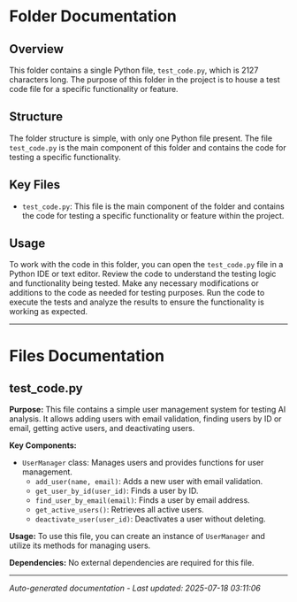 # Folder Documentation

## Overview
This folder contains a single Python file, `test_code.py`, which is 2127 characters long. The purpose of this folder in the project is to house a test code file for a specific functionality or feature.

## Structure
The folder structure is simple, with only one Python file present. The file `test_code.py` is the main component of this folder and contains the code for testing a specific functionality.

## Key Files
- `test_code.py`: This file is the main component of the folder and contains the code for testing a specific functionality or feature within the project.

## Usage
To work with the code in this folder, you can open the `test_code.py` file in a Python IDE or text editor. Review the code to understand the testing logic and functionality being tested. Make any necessary modifications or additions to the code as needed for testing purposes. Run the code to execute the tests and analyze the results to ensure the functionality is working as expected.

---

# Files Documentation

## test_code.py

**Purpose:** This file contains a simple user management system for testing AI analysis. It allows adding users with email validation, finding users by ID or email, getting active users, and deactivating users.

**Key Components:**
- `UserManager` class: Manages users and provides functions for user management.
  - `add_user(name, email)`: Adds a new user with email validation.
  - `get_user_by_id(user_id)`: Finds a user by ID.
  - `find_user_by_email(email)`: Finds a user by email address.
  - `get_active_users()`: Retrieves all active users.
  - `deactivate_user(user_id)`: Deactivates a user without deleting.

**Usage:** To use this file, you can create an instance of `UserManager` and utilize its methods for managing users.

**Dependencies:** No external dependencies are required for this file.

---
*Auto-generated documentation - Last updated: 2025-07-18 03:11:06*
